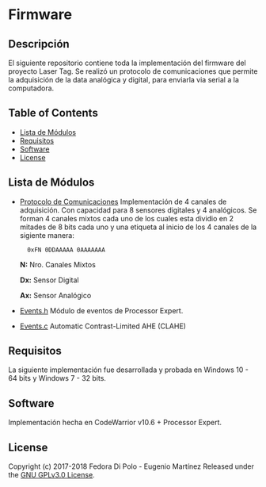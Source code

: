 # Firmware

## Descripción

El siguiente repositorio contiene toda la implementación del firmware del proyecto Laser Tag. Se realizó un protocolo de comunicaciones que permite la adquisición de la data analógica y digital, para enviarla via serial a la computadora. 

## Table of Contents
- [Lista de Módulos](#lista-de-módulos)
- [Requisitos](#requisitos)
- [Software](#software)
- [License](#license)

## Lista de Módulos
- [Protocolo de Comunicaciones](https://github.com/Fedora-Eugenio/firmware/blob/master/CL1/Sources/main.c) Implementación de 4 canales de adquisición. Con capacidad para 8 sensores digitales y 4 analógicos. Se forman 4 canales mixtos cada uno de los cuales esta dividio en 2 mitades de 8 bits cada uno y una etiqueta al inicio de los 4 canales de la sigiente manera:

        0xFN 0DDAAAAA 0AAAAAAA

     **N:** Nro. Canales Mixtos

     **Dx:** Sensor Digital

     **Ax:** Sensor Analógico

- [Events.h](https://github.com/Fedora-Eugenio/firmware/blob/master/CL1/Sources/Events.h) Módulo de eventos de Processor Expert.
- [Events.c](https://github.com/Fedora-Eugenio/firmware/blob/master/CL1/Sources/Events.c) Automatic Contrast-Limited AHE (CLAHE)

## Requisitos

La siguiente implementación fue desarrollada y probada en Windows 10 - 64 bits y Windows 7 - 32 bits.

## Software

Implementación hecha en CodeWarrior v10.6 + Processor Expert.

## License

Copyright (c) 2017-2018 Fedora Di Polo - Eugenio Martínez
Released under the [GNU GPLv3.0 License](LICENSE). 
